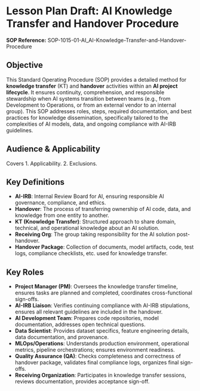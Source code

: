 # Lesson Plan Draft: AI Knowledge Transfer and Handover Procedure

**SOP Reference:** SOP-1015-01-AI_AI-Knowledge-Transfer-and-Handover-Procedure

## Objective

This Standard Operating Procedure (SOP) provides a detailed method for **knowledge transfer** (KT) and **handover** activities within an **AI project lifecycle**. It ensures continuity, comprehension, and responsible stewardship when AI systems transition between teams (e.g., from Development to Operations, or from an external vendor to an internal group). This SOP addresses roles, steps, required documentation, and best practices for knowledge dissemination, specifically tailored to the complexities of AI models, data, and ongoing compliance with AI-IRB guidelines.

## Audience & Applicability

Covers 1. Applicability. 2. Exclusions.

## Key Definitions

- **AI-IRB**: Internal Review Board for AI, ensuring responsible AI governance, compliance, and ethics.
- **Handover**: The process of transferring ownership of AI code, data, and knowledge from one entity to another.
- **KT (Knowledge Transfer)**: Structured approach to share domain, technical, and operational knowledge about an AI solution.
- **Receiving Org**: The group taking responsibility for the AI solution post-handover.
- **Handover Package**: Collection of documents, model artifacts, code, test logs, compliance checklists, etc. used for knowledge transfer.

## Key Roles

- **Project Manager (PM)**: Oversees the knowledge transfer timeline, ensures tasks are planned and completed, coordinates cross-functional sign-offs.
- **AI-IRB Liaison**: Verifies continuing compliance with AI-IRB stipulations, ensures all relevant guidelines are included in the handover.
- **AI Development Team**: Prepares code repositories, model documentation, addresses open technical questions.
- **Data Scientist**: Provides dataset specifics, feature engineering details, data documentation, and provenance.
- **MLOps/Operations**: Understands production environment, operational metrics, pipeline orchestrations; ensures environment readiness.
- **Quality Assurance (QA)**: Checks completeness and correctness of handover package, validates final compliance logs, organizes final sign-offs.
- **Receiving Organization**: Participates in knowledge transfer sessions, reviews documentation, provides acceptance sign-off.

